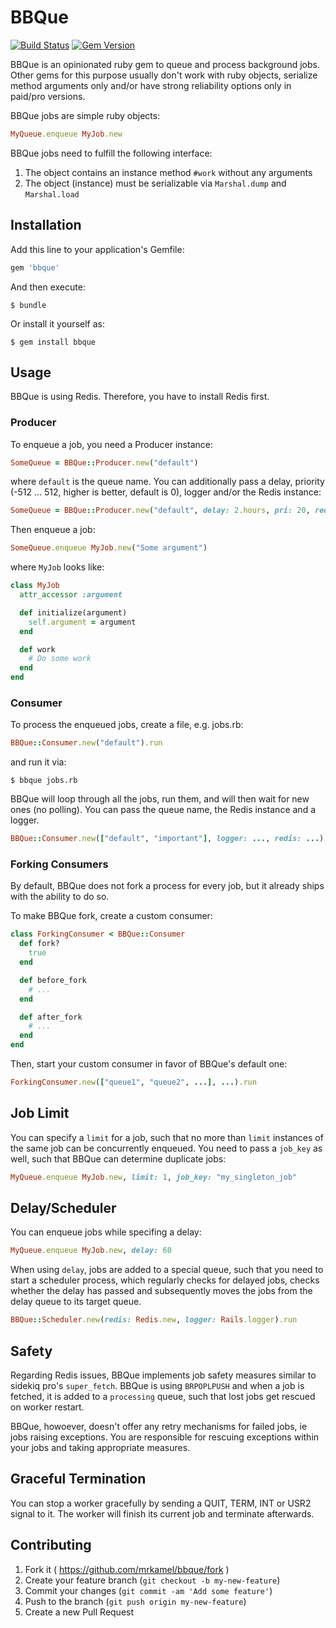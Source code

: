 # BBQue

[![Build Status](https://secure.travis-ci.org/mrkamel/bbque.png?branch=master)](http://travis-ci.org/mrkamel/bbque)
[![Gem Version](https://badge.fury.io/rb/bbque.svg)](http://badge.fury.io/rb/bbque)

BBQue is an opinionated ruby gem to queue and process background jobs. Other
gems for this purpose usually don't work with ruby objects, serialize method
arguments only and/or have strong reliability options only in paid/pro versions.

BBQue jobs are simple ruby objects:

```ruby
MyQueue.enqueue MyJob.new
```

BBQue jobs need to fulfill the following interface:

1. The object contains an instance method `#work` without any arguments
2. The object (instance) must be serializable via `Marshal.dump` and `Marshal.load`

## Installation

Add this line to your application's Gemfile:

```ruby
gem 'bbque'
```

And then execute:

    $ bundle

Or install it yourself as:

    $ gem install bbque

## Usage

BBQue is using Redis. Therefore, you have to install Redis first.

### Producer

To enqueue a job, you need a Producer instance:

```ruby
SomeQueue = BBQue::Producer.new("default")
```

where `default` is the queue name. You can additionally pass a delay, priority
(-512 ... 512, higher is better, default is 0), logger and/or the Redis instance:

```ruby
SomeQueue = BBQue::Producer.new("default", delay: 2.hours, pri: 20, redis: Redis.new, logger: Logger.new(...))
```

Then enqueue a job:

```ruby
SomeQueue.enqueue MyJob.new("Some argument")
```

where `MyJob` looks like:

```ruby
class MyJob
  attr_accessor :argument

  def initialize(argument)
    self.argument = argument
  end

  def work
    # Do some work
  end
end
```

### Consumer

To process the enqueued jobs, create a file, e.g. jobs.rb:

```ruby
BBQue::Consumer.new("default").run
```

and run it via:

    $ bbque jobs.rb

BBQue will loop through all the jobs, run them, and will then wait for new
ones (no polling). You can pass the queue name, the Redis instance and a logger.

```ruby
BBQue::Consumer.new(["default", "important"], logger: ..., redis: ...).run
```

### Forking Consumers

By default, BBQue does not fork a process for every job, but
it already ships with the ability to do so.

To make BBQue fork, create a custom consumer:

```ruby
class ForkingConsumer < BBQue::Consumer
  def fork?
    true
  end

  def before_fork
    # ...
  end

  def after_fork
    # ...
  end
end
```

Then, start your custom consumer in favor of BBQue's default one:

```ruby
ForkingConsumer.new(["queue1", "queue2", ...], ...).run
```

## Job Limit

You can specify a `limit` for a job, such that no more than `limit` instances
of the same job can be concurrently enqueued. You need to pass a `job_key` as
well, such that BBQue can determine duplicate jobs:

```ruby
MyQueue.enqueue MyJob.new, limit: 1, job_key: "my_singleton_job"
```


## Delay/Scheduler

You can enqueue jobs while specifing a delay:

```ruby
MyQueue.enqueue MyJob.new, delay: 60
```

When using `delay`, jobs are added to a special queue, such that
you need to start a scheduler process, which regularly checks for
delayed jobs, checks whether the delay has passed and subsequently
moves the jobs from the delay queue to its target queue.

```ruby
BBQue::Scheduler.new(redis: Redis.new, logger: Rails.logger).run
```

## Safety

Regarding Redis issues, BBQue implements job safety measures similar to sidekiq
pro's `super_fetch`. BBQue is using `BRPOPLPUSH` and when a job is fetched, it
is added to a `processing` queue, such that lost jobs get rescued on worker
restart.

BBQue, howoever, doesn't offer any retry mechanisms for failed jobs, ie jobs
raising exceptions. You are responsible for rescuing exceptions within your
jobs and taking appropriate measures.

## Graceful Termination

You can stop a worker gracefully by sending a QUIT, TERM, INT or USR2 signal to
it. The worker will finish its current job and terminate afterwards.

## Contributing

1. Fork it ( https://github.com/mrkamel/bbque/fork )
2. Create your feature branch (`git checkout -b my-new-feature`)
3. Commit your changes (`git commit -am 'Add some feature'`)
4. Push to the branch (`git push origin my-new-feature`)
5. Create a new Pull Request
